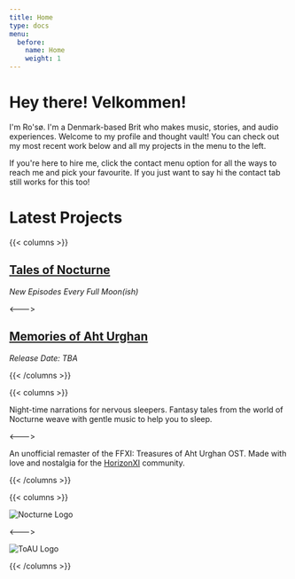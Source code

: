 ```yaml
---
title: Home
type: docs
menu:
  before:
    name: Home
    weight: 1
---
```


# Hey there! Velkommen!

I'm Ro'sø. I'm a Denmark-based Brit who makes music, stories, and audio experiences. Welcome to my profile and thought vault! You can check out my most recent work below and all my projects in the menu to the left. 

If you're here to hire me, click the contact menu option for all the ways to reach me and pick your favourite. If you just want to say hi the contact tab still works for this too!

# Latest Projects 

{{< columns >}} <!-- begin columns block -->

## [Tales of Nocturne](docs/projects/podcasts/tales-of-nocturne/) 
*New Episodes Every Full Moon(ish)*


<---> <!-- magic separator, between columns -->

## [Memories of Aht Urghan](docs/projects/music/final-fantasy-xi-memories-of-aht-urghan懐かしい記憶のアトルガン/)
*Release Date: TBA*

{{< /columns >}}

{{< columns >}} <!-- begin columns block -->

Night-time narrations for nervous sleepers. Fantasy tales from the world of Nocturne weave with gentle music to help you to sleep.

<---> <!-- magic separator, between columns -->

An unofficial remaster of the FFXI: Treasures of Aht Urghan OST. Made with love and nostalgia for the [HorizonXI](https://horizonxi.com) community.

{{< /columns >}}

{{< columns >}} <!-- begin columns block -->

![Nocturne Logo](images/NocturneLogo.png)

<---> <!-- magic separator, between columns -->

![ToAU Logo](images/ToAUOST.png)

{{< /columns >}}

